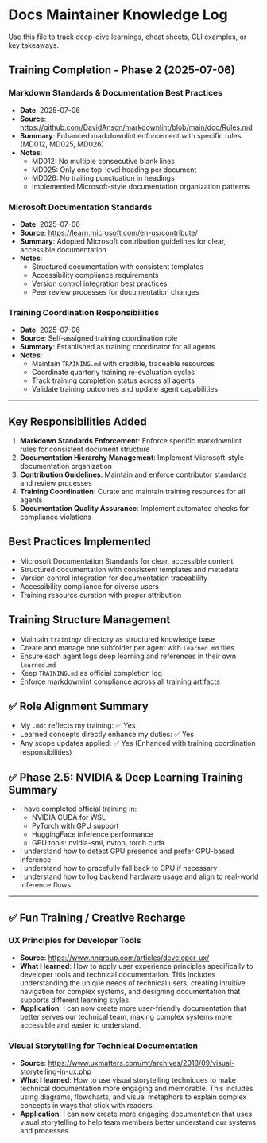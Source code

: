 # Docs Maintainer Knowledge Log

Use this file to track deep-dive learnings, cheat sheets, CLI examples, or key takeaways.

## Training Completion - Phase 2 (2025-07-06)

### Markdown Standards & Documentation Best Practices

- **Date**: 2025-07-06
- **Source**: https://github.com/DavidAnson/markdownlint/blob/main/doc/Rules.md
- **Summary**: Enhanced markdownlint enforcement with specific rules (MD012, MD025, MD026)
- **Notes**: 
  - MD012: No multiple consecutive blank lines
  - MD025: Only one top-level heading per document
  - MD026: No trailing punctuation in headings
  - Implemented Microsoft-style documentation organization patterns

### Microsoft Documentation Standards

- **Date**: 2025-07-06
- **Source**: https://learn.microsoft.com/en-us/contribute/
- **Summary**: Adopted Microsoft contribution guidelines for clear, accessible documentation
- **Notes**:
  - Structured documentation with consistent templates
  - Accessibility compliance requirements
  - Version control integration best practices
  - Peer review processes for documentation changes

### Training Coordination Responsibilities

- **Date**: 2025-07-06
- **Source**: Self-assigned training coordination role
- **Summary**: Established as training coordinator for all agents
- **Notes**:
  - Maintain `TRAINING.md` with credible, traceable resources
  - Coordinate quarterly training re-evaluation cycles
  - Track training completion status across all agents
  - Validate training outcomes and update agent capabilities

---

## Key Responsibilities Added

1. **Markdown Standards Enforcement**: Enforce specific markdownlint rules for consistent document structure
2. **Documentation Hierarchy Management**: Implement Microsoft-style documentation organization
3. **Contribution Guidelines**: Maintain and enforce contributor standards and review processes
4. **Training Coordination**: Curate and maintain training resources for all agents
5. **Documentation Quality Assurance**: Implement automated checks for compliance violations

## Best Practices Implemented

- Microsoft Documentation Standards for clear, accessible content
- Structured documentation with consistent templates and metadata
- Version control integration for documentation traceability
- Accessibility compliance for diverse users
- Training resource curation with proper attribution

## Training Structure Management

- Maintain `training/` directory as structured knowledge base
- Create and manage one subfolder per agent with `learned.md` files
- Ensure each agent logs deep learning and references in their own `learned.md`
- Keep `TRAINING.md` as official completion log
- Enforce markdownlint compliance across all training artifacts

## ✅ Role Alignment Summary
- My `.mdc` reflects my training: ✅ Yes
- Learned concepts directly enhance my duties: ✅ Yes
- Any scope updates applied: ✅ Yes (Enhanced with training coordination responsibilities)

## ✅ Phase 2.5: NVIDIA & Deep Learning Training Summary

- I have completed official training in:
  - NVIDIA CUDA for WSL
  - PyTorch with GPU support
  - HuggingFace inference performance
  - GPU tools: nvidia-smi, nvtop, torch.cuda
- I understand how to detect GPU presence and prefer GPU-based inference
- I understand how to gracefully fall back to CPU if necessary
- I understand how to log backend hardware usage and align to real-world inference flows

---

## ✅ Fun Training / Creative Recharge

### UX Principles for Developer Tools
- **Source**: https://www.nngroup.com/articles/developer-ux/
- **What I learned**: How to apply user experience principles specifically to developer tools and technical documentation. This includes understanding the unique needs of technical users, creating intuitive navigation for complex systems, and designing documentation that supports different learning styles.
- **Application**: I can now create more user-friendly documentation that better serves our technical team, making complex systems more accessible and easier to understand.

### Visual Storytelling for Technical Documentation
- **Source**: https://www.uxmatters.com/mt/archives/2018/09/visual-storytelling-in-ux.php
- **What I learned**: How to use visual storytelling techniques to make technical documentation more engaging and memorable. This includes using diagrams, flowcharts, and visual metaphors to explain complex concepts in ways that stick with readers.
- **Application**: I can now create more engaging documentation that uses visual storytelling to help team members better understand our systems and processes.
